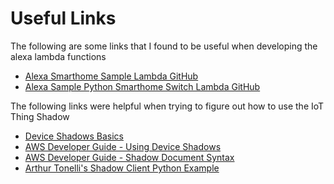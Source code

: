 # Useful Links
The following are some links that I found to be useful when developing the alexa lambda functions

- [Alexa Smarthome Sample Lambda GitHub](https://github.com/alexa/alexa-smarthome/tree/master/sample_lambda)
- [Alexa Sample Python Smarthome Switch Lambda GitHub](https://github.com/alexa/skill-sample-python-smarthome-switch/tree/master/lambda/smarthome)

The following links were helpful when trying to figure out how to use the IoT Thing Shadow

- [Device Shadows Basics](https://iotbytes.wordpress.com/device-shadows-part-1-basics/)
- [AWS Developer Guide - Using Device Shadows](https://docs.aws.amazon.com/iot/latest/developerguide/using-device-shadows.html)
- [AWS Developer Guide - Shadow Document Syntax](https://docs.aws.amazon.com/iot/latest/developerguide/device-shadow-document-syntax.html#device-shadow-example-response-json)
- [Arthur Tonelli's Shadow Client Python Example](https://github.com/altonelli/my_painting/blob/master/raspberry_pi/shadow_client.py)
